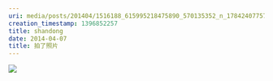 ```yaml
---
uri: media/posts/201404/1516188_615995218475890_570135352_n_17842407757033595.jpg
creation_timestamp: 1396852257
title: shandong
date: 2014-04-07
title: 拍了照片
---
```


![](media/posts/201404/1516188_615995218475890_570135352_n_17842407757033595.jpg)

